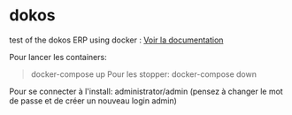 # dokos
test of the dokos ERP using docker : [Voir la documentation](https://doc.dokos.io/dodock/installation/docker) 

Pour lancer les containers:
> docker-compose up
Pour les stopper:
> docker-compose down

Pour se connecter à l'install: administrator/admin (pensez à changer le mot de passe et de créer un nouveau login admin)
